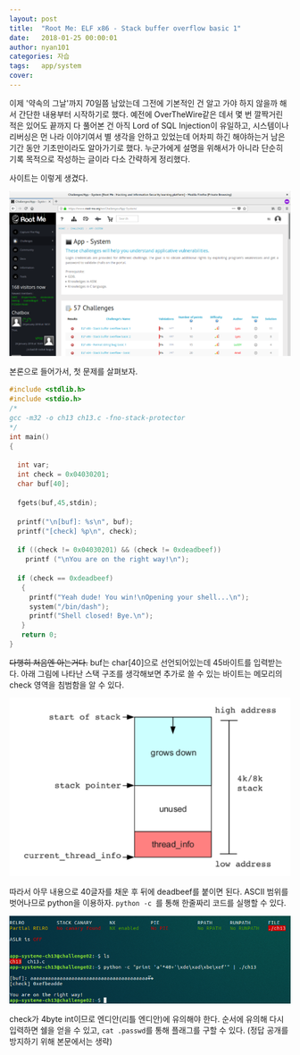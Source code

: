 ```yaml
---
layout: post
title:  "Root Me: ELF x86 - Stack buffer overflow basic 1"
date:   2018-01-25 00:00:01
author: nyan101
categories: 자습
tags:	app/system
cover:  
---
```


이제 '약속의 그날'까지 70일쯤 남았는데 그전에 기본적인 건 알고 가야 하지 않을까 해서 간단한 내용부터 시작하기로 했다. 예전에 OverTheWire같은 데서 몇 번 깔짝거린 적은 있어도 끝까지 다 풀어본 건 아직 Lord of SQL Injection이 유일하고, 시스템이나 리버싱은 먼 나라 이야기여서 별 생각을 안하고 있었는데 어차피 하긴 해야하는거 남은 기간 동안 기초만이라도 알아가기로 했다. 누군가에게 설명을 위해서가 아니라 단순히 기록 목적으로 작성하는 글이라 다소 간략하게 정리했다.

사이트는 이렇게 생겼다.

![](/assets/images/2018/01/rootme-01-mainpage.png)



본론으로 들어가서, 첫 문제를 살펴보자. 

```c
#include <stdlib.h>
#include <stdio.h> 
/*
gcc -m32 -o ch13 ch13.c -fno-stack-protector
*/
int main()
{
 
  int var;
  int check = 0x04030201;
  char buf[40];
 
  fgets(buf,45,stdin);
 
  printf("\n[buf]: %s\n", buf);
  printf("[check] %p\n", check);
 
  if ((check != 0x04030201) && (check != 0xdeadbeef))
    printf ("\nYou are on the right way!\n");
 
  if (check == 0xdeadbeef)
   {
     printf("Yeah dude! You win!\nOpening your shell...\n");
     system("/bin/dash");
     printf("Shell closed! Bye.\n");
   }
   return 0;
}
```

~~다행히 처음엔 아는거다.~~ buf는 char[40]으로 선언되어있는데 45바이트를 입력받는다. 아래 그림에 나타난 스택 구조를 생각해보면 추가로 쓸 수 있는 바이트는 메모리의 check 영역을 침범함을 알 수 있다. 

![](/assets/images/2018/01/rootme-01-stack-memory.png)

따라서 아무 내용으로 40글자를 채운 후 뒤에 deadbeef를 붙이면 된다. ASCII 범위를 벗어나므로 python을 이용하자. `python -c `를 통해 한줄짜리 코드를 실행할 수 있다.

![](/assets/images/2018/01/rootme-01-endian.png)

check가 4byte int이므로 엔디안(리틀 엔디안)에 유의해야 한다. 순서에 유의해 다시 입력하면 쉘을 얻을 수 있고, `cat .passwd`를 통해 플래그를 구할 수 있다. (정답 공개를 방지하기 위해 본문에서는 생략)